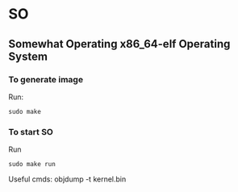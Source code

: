 # SO 
## Somewhat Operating x86_64-elf Operating System

### To generate image
Run:
```
sudo make
```

### To start SO
Run
```
sudo make run
```

Useful cmds:
objdump -t kernel.bin
